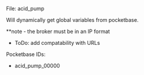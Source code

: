 File: acid_pump

Will dynamically get global variables from pocketbase. 

**note - the broker must be in an IP format 

  - ToDo: add compatability with URLs 
  
Pocketbase IDs:
- acid_pump_00000
